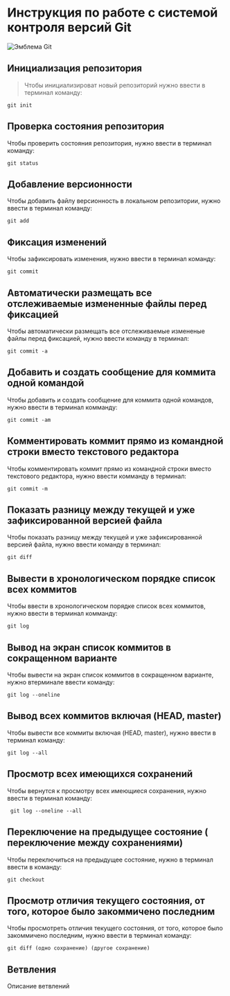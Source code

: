 # **Инструкция по работе с системой контроля версий Git**

![Эмблема Git](git.jpg)

## Инициализация репозитория 

>Чтобы инициализироват новый репозиторий нужно ввести в терминал команду:

    git init

## Проверка состояния репозитория 

Чтобы проверить состояния репозитория, нужно ввести в терминал команду: 

    git status

## Добавление версионности 

Чтобы добавить файлу версионность в локальном репозитории, нужно ввести в терминал команду: 

    git add


## Фиксация изменений 

Чтобы зафиксировать изменения, нужно ввести в терминал команду:

    git commit

## Автоматически размещать все отслеживаемые измененные файлы перед фиксацией

Чтобы автоматически размещать все отслеживаемые измененые файлы перед фиксацией, нужно ввести команду в терминал: 

    git commit -a

## Добавить и создать сообщение для коммита одной командой

Чтобы добавить и создать сообщение для коммита одной командов, нужно ввести в терминал комманду:

    git commit -am

## Комментировать коммит прямо из командной строки вместо текстового редактора

Чтобы комментировать коммит прямо из командной строки вместо текстового редактора, нужно ввести комманду в терминал:

    git commit -m


## Показать разницу между текущей и уже зафиксированной версией файла

Чтобы показать разницу между текущей и уже зафиксированной версией файла, нужно ввести команду в терминал:

    git diff

## Вывести в хронологическом порядке список всех коммитов

Чтобы ввести в хронологическом порядке список всех коммитов, нужно ввести в терминал комманду:

    git log

## Вывод на экран список коммитов в сокращенном варианте

Чтобы вывести на экран список коммитов в сокращенном варианте, нужно втерминале ввести команду:

    git log --oneline
    
## Вывод всех коммитов включая (HEAD, master)

Чтобы вывести все коммиты включая (HEAD, master), нужно ввести в терминал команду:

    git log --all

## Просмотр всех имеющихся сохранений 

Чтобы вернутся к просмотру всех имеющиеся сохранения, нужно ввести в терминал команду:
    
     git log --oneline --all

## Переключение на предыдущее состояние ( переключение между сохранениями)

Чтобы переключиться на предыдущее состояние, нужно в терминал ввести в команду:

    git checkout

## Просмотр отличия текущего состояния, от того, которое было закоммичено последним  

Чтобы просмотреть отличия текущего состояния, от того, которое было закоммичено последним, нужно ввести в терминал команду:

    git diff (одно сохранение) (другое сохранение)

## Ветвления

Описание ветвлений 
